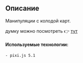 
## Описание

Манипуляции с колодой карт.

думку можно посмотреть 👉 [тут](https://davidsulava.github.io/cardGame/)




#### Используемые технологии:
```
- pixi.js 5.1
```